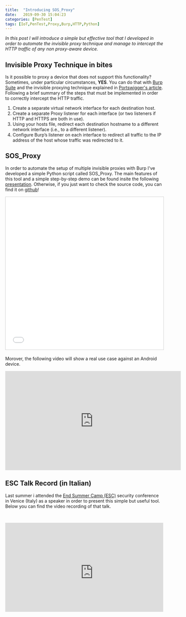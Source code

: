 ```yaml
---
title:  "Introducing SOS_Proxy"
date:   2019-09-30 15:04:23
categories: [PenTest]
tags: [IoT,PenTest,Proxy,Burp,HTTP,Python]
---
```

_In this post I will introduce a simple but effective tool that I developed in order to automate the invisible proxy technique and manage to intercept the HTTP traffic of any non proxy-aware device._


## Invisible Proxy Technique in bites

Is it possible to proxy a device that does not support this functionality? Sometimes, under particular circumstances, **YES**. You can do that with [Burp Suite][burp] and the invisible proxying technique explained in [Portswigger's article][invisible]. Following a brief summary of the steps that must be implemented in order to correctly intercept the HTTP traffic.

1. Create a separate virtual network interface for each destination host.
2. Create a separate Proxy listener for each interface (or two listeners if HTTP and HTTPS are both in use).
3. Using your hosts file, redirect each destination hostname to a different network interface (i.e., to a different listener).
4. Configure Burp’s listener on each interface to redirect all traffic to the IP address of the host whose traffic was redirected to it.

## SOS_Proxy
In order to automate the setup of multiple invisible proxies with Burp I've developed a simple Python script called SOS_Proxy. The main features of this tool and a simple step-by-step demo can be found insite the following [presentation][slide]. Otherwise, if you just want to check the source code, you can find it on [github][github]!

<iframe src="//www.slideshare.net/slideshow/embed_code/key/D7vbsbK5ku15PN" width="595" height="485" frameborder="0" marginwidth="0" marginheight="0" scrolling="no" style="border:1px solid #CCC; border-width:1px; margin-bottom:5px; max-width: 100%;" allowfullscreen> </iframe><br/>


Morover, the following video will show a real use case against an Android device.
<div><iframe width="560" height="315" src="https://www.youtube.com/embed/R9VAWpXcXAw" frameborder="0" allow="accelerometer; encrypted-media; gyroscope; picture-in-picture" allowfullscreen></iframe></div>
<style>
	.video-container {
	position:relative;
	padding-bottom:56.25%;
	padding-top:30px;
	height:0;
	overflow:hidden;
}

.video-container iframe, .video-container object, .video-container embed {
	position:absolute;
	top:0;
	left:0;
	width:100%;
	height:100%;
}	
</style>


## ESC Talk Record (in Italian)
Last summer i attended the [End Summer Camp (ESC)][esc] security conference in Venice (Italy) as a speaker in order to present this simple but useful tool. Below you can find the video recording of that talk.
<div class="video-container"><iframe width="560" height="315" src="https://www.youtube.com/embed/OP1gJEn1gSY" frameborder="0" allow="accelerometer; encrypted-media; gyroscope; picture-in-picture" allowfullscreen></iframe></div>
<style>
	.video-container {
	position:relative;
	padding-bottom:56.25%;
	padding-top:30px;
	height:0;
	overflow:hidden;
}

.video-container iframe, .video-container object, .video-container embed {
	position:absolute;
	top:0;
	left:0;
	width:100%;
	height:100%;
}	
</style>


[burp]: https://portswigger.net/burp
[invisible]: https://portswigger.net/burp/documentation/desktop/tools/proxy/options/invisible
[esc]: https://www.endsummercamp.org/index.php/End_Summer_Camp
[slide]: https://www.slideshare.net/LorenzoComi1/sosproxy-invisible-proxy-automation
[github]: https://github.com/c0mix/SOS_Proxy